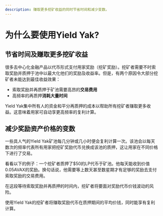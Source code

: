 ```yaml
---
description: 赚取更多挖矿收益的同时节省时间和减少变数。
---
```


# 为什么要使用Yield Yak?

## 节省时间及赚取更多挖矿收益

很多去中心化金融产品以代币形式支付用家奖励（挖矿奖励）。挖矿者需要不时索取奖励并质押于池中以最大化他们的奖励及收益率。但是，有两个原因令大部分挖矿者未能达到最佳收益效果：

* 索取奖励并再质押于矿池需要高昂的**交易费用**
* 高频率的再质押**消耗大量时间**

Yield Yak集中所有人的资金和平分再质押的成本以帮助所有挖矿者赚取更多收益。这意味着用家可自动享更高频率的复利计算。

## 减少奖励资产价格的变数

一些具人气的Yield Yak矿池每几分钟或几小时便会复利计算一次。该池会以每天数次的频率代表所有用家把挖矿奖励代币兑换成该池的质押，这让用家在不同价格下进行了交易。

看看以下的例子：一个挖矿者质押了$50的LP代币于矿池。他每天能收到价值0.05AVAX的奖励。换句话说，他需要等上数天甚至数星期才有足够的奖励去支付索取奖励的交易费用。

在这段等待索取奖励并再质押的时间内，挖矿者将要面对奖励代币价钱波动的风险。

使用Yield Yak的挖矿者将赚取奖励代币在质押期间的平均价钱，同时能享有复利计算。



